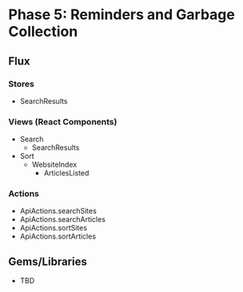 # Phase 5: Reminders and Garbage Collection

## Flux
### Stores
* SearchResults

### Views (React Components)
* Search
  - SearchResults
* Sort
  - WebsiteIndex
    - ArticlesListed

### Actions
* ApiActions.searchSites
* ApiActions.searchArticles
* ApiActions.sortSites
* ApiActions.sortArticles

## Gems/Libraries
* TBD
